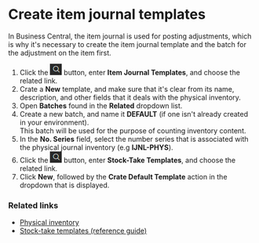 # Create item journal templates

In Business Central, the item journal is used for posting adjustments, which is why it's necessary to create the item journal template and the batch for the adjustment on the item first. 

1. Click the ![Lightbulb that opens the Tell Me feature](../../../images/Icons/Lightbulb_icon.png "Tell Me what you want to do") button, enter **Item Journal Templates**, and choose the related link.
2. Crate a **New** template, and make sure that it's clear from its name, description, and other fields that it deals with the physical inventory.
3. Open **Batches** found in the **Related** dropdown list. 
4. Create a new batch, and name it **DEFAULT** (if one isn't already created in your environment).        
   This batch will be used for the purpose of counting inventory content. 
5. In the **No. Series** field, select the number series that is associated with the physical journal inventory (e.g **IJNL-PHYS**).
6. Click the ![Lightbulb that opens the Tell Me feature](../../../images/Icons/Lightbulb_icon.png "Tell Me what you want to do") button, enter **Stock-Take Templates**, and choose the related link.
7. Click **New**, followed by the **Crate Default Template** action in the dropdown that is displayed.

### Related links

- [Physical inventory](../intro.md)
- [Stock-take templates (reference guide)](../reference/stock_take_ref.md)